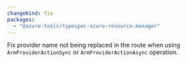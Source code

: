 ```yaml
---
changeKind: fix
packages:
  - "@azure-tools/typespec-azure-resource-manager"
---
```


Fix provider name not being replaced in the route when using `ArmProviderActionSync` or `ArmProviderActionAsync` operation.
